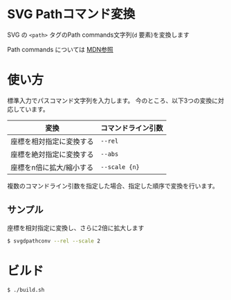 # SVG Pathコマンド変換

SVG の `<path>` タグのPath commands文字列(`d` 要素)を変換します

Path commands については [MDN参照](https://developer.mozilla.org/en-US/docs/Web/SVG/Attribute/d#path_commands)

# 使い方

標準入力でパスコマンド文字列を入力します。
今のところ、以下3つの変換に対応しています。

変換 | コマンドライン引数
----|----
座標を相対指定に変換する | `--rel`
座標を絶対指定に変換する | `--abs`
座標をn倍に拡大/縮小する | `--scale {n}`

複数のコマンドライン引数を指定した場合、指定した順序で変換を行います。

## サンプル

座標を相対指定に変換し、さらに2倍に拡大します

```bash
$ svgdpathconv --rel --scale 2
```

# ビルド

```bash
$ ./build.sh
```
